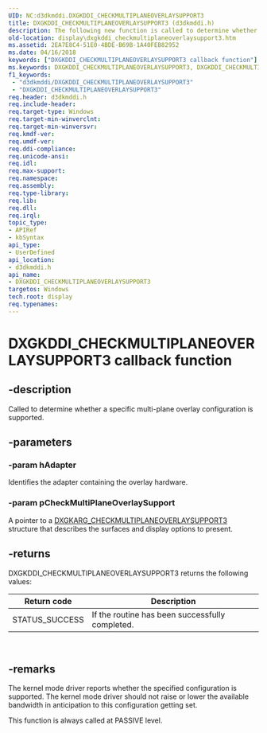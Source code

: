 ```yaml
---
UID: NC:d3dkmddi.DXGKDDI_CHECKMULTIPLANEOVERLAYSUPPORT3
title: DXGKDDI_CHECKMULTIPLANEOVERLAYSUPPORT3 (d3dkmddi.h)
description: The following new function is called to determine whether a specific multi-plane overlay configuration is supported.
old-location: display\dxgkddi_checkmultiplaneoverlaysupport3.htm
ms.assetid: 2EA7E8C4-51E0-4BDE-B69B-1A40FEB82952
ms.date: 04/16/2018
keywords: ["DXGKDDI_CHECKMULTIPLANEOVERLAYSUPPORT3 callback function"]
ms.keywords: DXGKDDI_CHECKMULTIPLANEOVERLAYSUPPORT3, DXGKDDI_CHECKMULTIPLANEOVERLAYSUPPORT3 callback, DXGKDDI_CHECKMULTIPLANEOVERLAYSUPPORT3 callback function [Display Devices], d3dkmddi/DXGKDDI_CHECKMULTIPLANEOVERLAYSUPPORT3, display.dxgkddi_checkmultiplaneoverlaysupport3
f1_keywords:
 - "d3dkmddi/DXGKDDI_CHECKMULTIPLANEOVERLAYSUPPORT3"
 - "DXGKDDI_CHECKMULTIPLANEOVERLAYSUPPORT3"
req.header: d3dkmddi.h
req.include-header:
req.target-type: Windows
req.target-min-winverclnt:
req.target-min-winversvr:
req.kmdf-ver:
req.umdf-ver:
req.ddi-compliance:
req.unicode-ansi:
req.idl:
req.max-support:
req.namespace:
req.assembly:
req.type-library:
req.lib:
req.dll:
req.irql:
topic_type:
- APIRef
- kbSyntax
api_type:
- UserDefined
api_location:
- d3dkmddi.h
api_name:
- DXGKDDI_CHECKMULTIPLANEOVERLAYSUPPORT3
targetos: Windows
tech.root: display
req.typenames:
---
```


# DXGKDDI_CHECKMULTIPLANEOVERLAYSUPPORT3 callback function


## -description


Called to determine whether a specific multi-plane overlay configuration is supported.


## -parameters




### -param hAdapter

Identifies the adapter containing the overlay hardware.


### -param pCheckMultiPlaneOverlaySupport


A pointer to a [DXGKARG_CHECKMULTIPLANEOVERLAYSUPPORT3](ns-d3dkmddi-_dxgkarg_checkmultiplaneoverlaysupport3.MD) structure that describes the surfaces and display options to present.


## -returns



DXGKDDI_CHECKMULTIPLANEOVERLAYSUPPORT3 returns the following values:

|Return code|Description|
|--- |--- |
|STATUS_SUCCESS|If the routine has been successfully completed.|
 




## -remarks



The kernel mode driver reports whether the specified configuration is supported.  The kernel mode driver should not raise or lower the available bandwidth in anticipation to this configuration getting set.

This function is always called at PASSIVE level.





